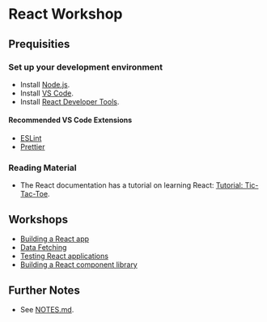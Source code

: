 # React Workshop

## Prequisities

### Set up your development environment

- Install [Node.js](https://nodejs.org/en).
- Install [VS Code](https://code.visualstudio.com/).
- Install [React Developer Tools](https://react.dev/learn/react-developer-tools).

#### Recommended VS Code Extensions

- [ESLint](https://marketplace.visualstudio.com/items?itemName=dbaeumer.vscode-eslint)
- [Prettier](https://marketplace.visualstudio.com/items?itemName=esbenp.prettier-vscode)

### Reading Material

- The React documentation has a tutorial on learning React: [Tutorial: Tic-Tac-Toe](https://react.dev/learn/tutorial-tic-tac-toe).

## Workshops

- [Building a React app](https://github.com/petermekhaeil/react-workshop/blob/master/1-build-react-app.md)
- [Data Fetching](https://github.com/petermekhaeil/react-workshop/blob/master/2-data-fetching.md)
- [Testing React applications](https://github.com/petermekhaeil/react-workshop/blob/master/3-testing-react-applications.md)
- [Building a React component library](https://github.com/petermekhaeil/react-workshop/blob/master/4-build-react-library.md)

## Further Notes

- See [NOTES.md](https://github.com/petermekhaeil/react-workshop/blob/master/NOTES.md).
